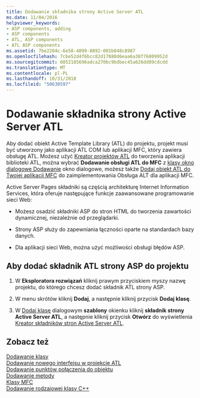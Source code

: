 ```yaml
---
title: Dodawanie składnika strony Active Server ATL
ms.date: 11/04/2016
helpviewer_keywords:
- ASP components, adding
- ASP components
- ATL, ASP components
- ATL ASP components
ms.assetid: 7be2204c-6e58-4099-8892-001b848c8987
ms.openlocfilehash: 7cbe52d4f6bcc82d17880d6eaa6a38f76809952d
ms.sourcegitcommit: 6052185696adca270bc9bdbec45a626dd89cdcdd
ms.translationtype: MT
ms.contentlocale: pl-PL
ms.lasthandoff: 10/31/2018
ms.locfileid: "50630597"
---
```

# <a name="adding-an-atl-active-server-page-component"></a>Dodawanie składnika strony Active Server ATL

Aby dodać obiekt Active Template Library (ATL) do projektu, projekt musi być utworzony jako aplikacji ATL COM lub aplikacji MFC, który zawiera obsługę ATL. Możesz użyć [Kreator projektów ATL](../../atl/reference/atl-project-wizard.md) do tworzenia aplikacji biblioteki ATL, można wybrać **Dodawanie obsługi ATL do MFC** z [klasy okno dialogowe Dodawanie](../../ide/add-class-dialog-box.md) okno dialogowe, możesz także [Dodaj obiekt ATL do Twojej aplikacji MFC](../../mfc/reference/adding-atl-support-to-your-mfc-project.md) do zaimplementowania Obsługa ALT dla aplikacji MFC.

Active Server Pages składniki są częścią architekturę Internet Information Services, która oferuje następujące funkcje zaawansowane programowanie sieci Web:

- Możesz osadzić składniki ASP do stron HTML do tworzenia zawartości dynamicznej, niezależnie od przeglądarki.

- Strony ASP służy do zapewniania łączności oparte na standardach bazy danych.

- Dla aplikacji sieci Web, można użyć możliwości obsługi błędów ASP.

## <a name="to-add-an-atl-active-server-pages-component-to-your-project"></a>Aby dodać składnik ATL strony ASP do projektu

1. W **Eksploratora rozwiązań** kliknij prawym przyciskiem myszy nazwę projektu, do którego chcesz dodać składnik ATL strony ASP.

1. W menu skrótów kliknij **Dodaj**, a następnie kliknij przycisk **Dodaj klasę**.

1. W [Dodaj klasę](../../ide/add-class-dialog-box.md) dialogowym **szablony** okienku kliknij **składnik strony Active Server ATL**, a następnie kliknij przycisk **Otwórz** do wyświetlenia [Kreator składników stron Active Server ATL](../../atl/reference/atl-active-server-page-component-wizard.md).

## <a name="see-also"></a>Zobacz też

[Dodawanie klasy](../../ide/adding-a-class-visual-cpp.md)<br/>
[Dodawanie nowego interfejsu w projekcie ATL](../../atl/reference/adding-a-new-interface-in-an-atl-project.md)<br/>
[Dodawanie punktów połączenia do obiektu](../../atl/adding-connection-points-to-an-object.md)<br/>
[Dodawanie metody](../../ide/adding-a-method-visual-cpp.md)<br/>
[Klasy MFC](../../mfc/reference/adding-an-mfc-class.md)<br/>
[Dodawanie rodzajowej klasy C++](../../ide/adding-a-generic-cpp-class.md)
